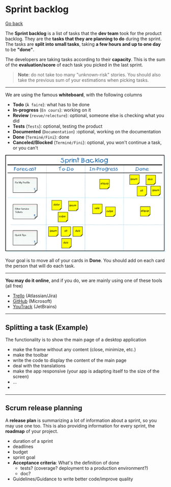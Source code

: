 # Sprint backlog

[Go back](../index.md#1-sprint-planning)

The **Sprint backlog** is a list of tasks that the **dev team** took for the product backlog. They are the **tasks that they are planning to do** during the sprint. The tasks are **split into small tasks**, taking **a few hours and up to one day** to be **"done"**.

The developers are taking tasks according to their **capacity**. This is the sum of the **evaluation/score** of each task you picked in the last sprint.

> **Note**: do not take too many "unknown-risk" stories. You should also take the previous sum of your estimations when picking tasks.

<hr class="sl my-4">

We are using the famous **whiteboard**, with the following columns

* **Todo** (`À faire`): what has to be done
* **In-progress** (`En cours`): working on it
* **Review** (`revue/relecture`): optional, someone else is checking what you did
* **Tests** (`Tests`): optional, testing the product
* **Documented** (`Documentation`) :optional, working on the documentation
* **Done** (`Terminé/Fini`): done
* **Canceled/Blocked** (`Terminé/Fini`): optional, you won't continue a task, or you can't

![Source: scrum.org](images/SprintBacklog.png)

Your goal is to move all of your cards in **Done**. You should add on each card the person that will do each task.

<hr class="sr my-4">

**You may do it online**, and if you do, we are mainly using one of these tools (all free)

* [Trello](https://trello.com/) (Atlassian/Jira)
* [GitHub](https://github.com/features/project-management) (Microsoft)
* [YouTrack](https://www.jetbrains.com/youtrack/) (JetBrains)

<hr class="sr">

## Splitting a task (Example)

The functionality is to show the main page of a desktop application

* make the frame without any content (close, minimize, etc.)
* make the toolbar
* write the code to display the content of the main page
* deal with the translations
* make the app responsive (your app is adapting itself to the size of the screen)
* ...
* 
<hr class="sl">

## Scrum release planning

A **release plan** is summarizing a lot of information about a sprint, so you may use one too. This is also providing information for every sprint, the **roadmap** of your project.

* duration of a sprint
* deadlines
* budget
* sprint goal
* **Acceptance criteria**: What's the definition of done 
  * tests? (coverage? deployment to a production environment?)
  * doc?
* Guidelines/Guidance to write better code/improve quality